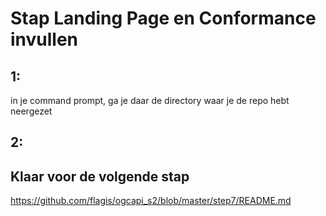 # Stap Landing Page en Conformance invullen

####

## 1:
in je command prompt, ga je daar de directory waar je de repo hebt neergezet


## 2:

## Klaar voor de volgende stap
https://github.com/flagis/ogcapi_s2/blob/master/step7/README.md
